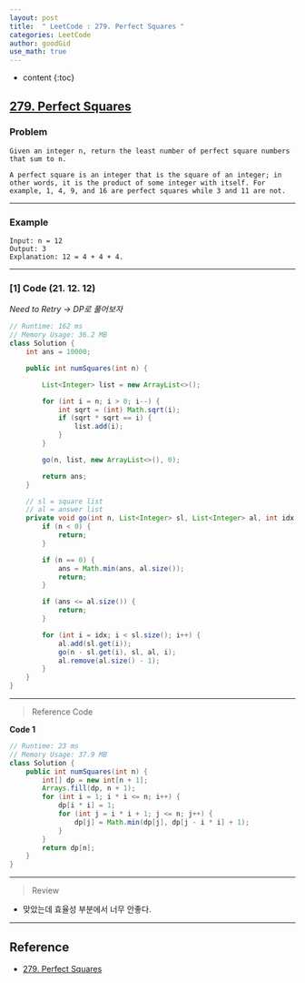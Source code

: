 ```yaml
---
layout: post
title:  " LeetCode : 279. Perfect Squares "
categories: LeetCode
author: goodGid
use_math: true
---
```

* content
{:toc}

## [279. Perfect Squares](https://leetcode.com/problems/perfect-squares/)

### Problem

```
Given an integer n, return the least number of perfect square numbers that sum to n.

A perfect square is an integer that is the square of an integer; in other words, it is the product of some integer with itself. For example, 1, 4, 9, and 16 are perfect squares while 3 and 11 are not.
```


---

### Example

```
Input: n = 12
Output: 3
Explanation: 12 = 4 + 4 + 4.
```

---

### [1] Code (21. 12. 12)

*Need to Retry -> DP로 풀어보자*

``` java
// Runtime: 162 ms
// Memory Usage: 36.2 MB
class Solution {
    int ans = 10000;

    public int numSquares(int n) {

        List<Integer> list = new ArrayList<>();

        for (int i = n; i > 0; i--) {
            int sqrt = (int) Math.sqrt(i);
            if (sqrt * sqrt == i) {
                list.add(i);
            }
        }

        go(n, list, new ArrayList<>(), 0);

        return ans;
    }

    // sl = square list
    // al = answer list
    private void go(int n, List<Integer> sl, List<Integer> al, int idx) {
        if (n < 0) {
            return;
        }

        if (n == 0) {
            ans = Math.min(ans, al.size());
            return;
        }

        if (ans <= al.size()) {
            return;
        }

        for (int i = idx; i < sl.size(); i++) {
            al.add(sl.get(i));
            go(n - sl.get(i), sl, al, i);
            al.remove(al.size() - 1);
        }
    }
}
```

---

> Reference Code

**Code 1**

``` java
// Runtime: 23 ms
// Memory Usage: 37.9 MB
class Solution {
    public int numSquares(int n) {
        int[] dp = new int[n + 1];
        Arrays.fill(dp, n + 1);
        for (int i = 1; i * i <= n; i++) {
            dp[i * i] = 1;
            for (int j = i * i + 1; j <= n; j++) {
                dp[j] = Math.min(dp[j], dp[j - i * i] + 1);
            }
        }
        return dp[n];
    }
}
```

---

> Review

* 맞았는데 효율성 부분에서 너무 안좋다.



---

## Reference

* [279. Perfect Squares](https://leetcode.com/problems/perfect-squares/)